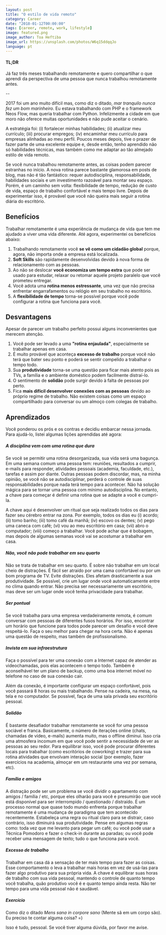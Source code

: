 ```yaml
---
layout: post
title: "O estilo de vida remoto"
category: Career
date: "2018-01-12T00:00:00"
tags: [career, remote, work, lifestyle]
image: featured.png
image_author: Toa Heftiba
image_url: https://unsplash.com/photos/W6q15ddqqJo
language: pt
---
```


#### TL;DR

Já faz três meses trabalhando remotamente e quero compartilhar o que aprendi da perspectiva de uma pessoa que nunca trabalhou remotamente antes.

--

2017 foi um ano muito difícil mas, como diz o ditado, _mar tranquilo nunca fez um bom marinheiro_. Eu estava trabalhando com PHP e o framework Neos Flow, mas queria trabalhar com Python. Infelizmente a cidade em que moro não oferece muitas oportunidades e não pude aceitar o cenário.

A estratégia foi: (i) fortalecer minhas habilidades; (ii) atualizar meu currículo; (iii) procurar empregos; (iv) encaminhar meu currículo para empresas alinhadas ao meu perfil. Poucos meses depois, tive o prazer de fazer parte de uma excelente equipe e, desde então, tenho aprendido não só habilidades técnicas, mas também como me adaptar ao tão almejado estilo de vida remoto.

Se você nunca trabalhou remotamente antes, as coisas podem parecer estranhas no início. A nova rotina parece bastante glamorosa em posts de blog, mas não é tão fantástico: requer autodisciplina, responsabilidade, habilidades sociais e um investimento razoável para montar seu espaço. Porém, é um caminho sem volta: flexibilidade de tempo, redução de custo de vida, espaço de trabalho confortável e mais tempo livre. Depois de experimentar isso, é provável que você não queira mais seguir a rotina diária do escritório.

## Benefícios

Trabalhar remotamente é uma experiência de mudança de vida que tem me ajudado a viver uma vida diferente. Até agora, experimentei os benefícios abaixo:

1. Trabalhando remotamente você **se vê como um cidadão global** porque, agora, não importa onde a empresa está localizada.
2. **Soft Skills** são rapidamente desenvolvidas devido à nova forma de relacionamento com as pessoas.
3. Ao não se deslocar **você economiza um tempo extra** que pode ser usado para estudar, relaxar ou retomar aquele projeto paralelo que você prometeu entregar.
4. Você adota uma **rotina menos estressante**, uma vez que não precisa enfrentar engarrafamentos ou relógio em seu trabalho no escritório.
5. A **flexibilidade de tempo** torna-se possível porque você pode configurar a rotina que funciona para você.

## Desvantagens

Apesar de parecer um trabalho perfeito possui alguns inconvenientes que merecem atenção.

1. Você pode ser levado a uma **"rotina enjaulada"**, especialmente se trabalhar apenas em casa.
2. É muito provável que aconteça **excesso de trabalho** porque você não terá que bater seu ponto e poderá se sentir compelido a trabalhar o tempo todo.
3. Sua **produtividade** torna-se uma questão para ficar mais atento pois as TVs, a família e o ambiente doméstico podem facilmente distraí-lo.
4. O sentimento de **solidão** pode surgir devido à falta de pessoas por perto.
5. Fica **mais difícil desenvolver conexões com as pessoas** devido ao próprio regime de trabalho. Não existem coisas como um espaço compartilhado para conversar ou um almoço com colegas de trabalho.

## Aprendizados

Você ponderou os prós e os contras e decidiu embarcar nessa jornada. Para ajudá-lo, listei algumas lições aprendidas até agora:

##### A disciplina vem com uma rotina que dura

Se você se permitir uma rotina desorganizada, sua vida será uma bagunça. Em uma semana comum uma pessoa tem: reuniões, resultados a cumprir, e-mails para responder, atividades pessoais (academia, faculdade, etc.), tarefas e assim por diante. Outras pessoas podem discordar, mas, na minha opinião, se você não se autodisciplinar, perderá o controle de suas responsabilidades porque nada terá tempo para acontecer. Não há solução mágica para se tornar uma pessoa com mínimo autodisciplina. No entanto, a chave para começar é definir uma rotina que se adapte a você e cumpri-la.

A chave aqui é desenvolver um ritual que seja realizado todos os dias para fazer seu cérebro entrar na zona. Por exemplo, todos os dias eu (i) acordo; (ii) tomo banho; (iii) tomo café da manhã; (iv) escovo os dentes; (v) pego uma caneca com café; (vi) vou ao meu escritório em casa; (vii) abro o computador; (viii) começo a trabalhar. Você pode achar que é bobagem, mas depois de algumas semanas você vai se acostumar a trabalhar em casa.

##### Não, você não pode trabalhar em seu quarto

Não se trata de trabalhar em seu quarto. É sobre não trabalhar em um local cheio de distrações. É fácil ser atraído por uma cama confortável ou por um bom programa de TV. Evite distrações. Eles afetam drasticamente a sua produtividade. Se possível, crie um lugar onde você automaticamente entre no clima quando entrar. Não precisa ser necessariamente um escritório, mas deve ser um lugar onde você tenha privacidade para trabalhar.

##### Ser pontual

Se você trabalha para uma empresa verdadeiramente remota, é comum conversar com pessoas de diferentes fusos horários. Por isso, encontrar um horário que funcione para todos pode parecer um desafio e você deve respeitá-lo. Faça o seu melhor para chegar na hora certa. Não é apenas uma questão de respeito, mas também de profissionalismo.

##### Invista em sua infraestrutura

Faça o possível para ter uma conexão com a Internet capaz de atender as videochamadas, pois elas acontecem o tempo todo. Também é aconselhável ter um plano de backup, como uma boa internet móvel no telefone no caso de sua conexão cair.

Além da conexão, é importante configurar um espaço confortável, pois você passará 8 horas ou mais trabalhando. Pense na cadeira, na mesa, na tela e no computador. Se possível, faça de uma sala privada seu escritório pessoal.

##### Solidão

É bastante desafiador trabalhar remotamente se você for uma pessoa sociável e franca. Basicamente, o número de iterações online (chats, chamadas de vídeo, e-mails) aumenta muito, mas o offline diminui. Isso cria uma atmosfera incomum em que você pode sentir a necessidade de ver as pessoas ao seu redor. Para equilibrar isso, você pode procurar diferentes locais para trabalhar (como escritórios de coworking) e trazer para sua rotina atividades que envolvam interação social (por exemplo, fazer exercícios na academia, almoçar em um restaurante uma vez por semana, etc).

##### Família e amigos

A distração pode ser um problema se você dividir o apartamento com amigos / família / etc, porque eles olharão para você e presumirão que você está disponível para ser interrompido / questionado / distraído. É um processo normal que quase todo mundo enfrenta porque trabalhar remotamente é uma mudança de paradigma que tem acontecido recentemente. Estabeleça uma regra ou ritual claro para se distrair, caso contrário, isso diminuirá sua produtividade. Pense em algumas regras como: toda vez que me levanto para pegar um café; ou você pode usar a Técnica Pomodoro e fazer o check-in durante as paradas; ou você pode receber uma mensagem de texto; tudo o que funciona para você.

##### Excesso de trabalho

Trabalhar em casa dá a sensação de ter mais tempo para fazer as coisas. Esse comportamento o leva a trabalhar mais horas em vez de usá-las para fazer algo produtivo para sua própria vida. A chave é equilibrar suas horas de trabalho com sua vida pessoal, mantendo o controle de quanto tempo você trabalha, quão produtivo você é e quanto tempo ainda resta. Não ter tempo para uma vida pessoal não é saudável.

##### Exercício

Como diz o ditado _Mens sana in corpore sano_ (Mente sã em um corpo são). Eu preciso te contar alguma coisa? =)

Isso é tudo, pessoal. Se você tiver alguma dúvida, por favor me avise.
